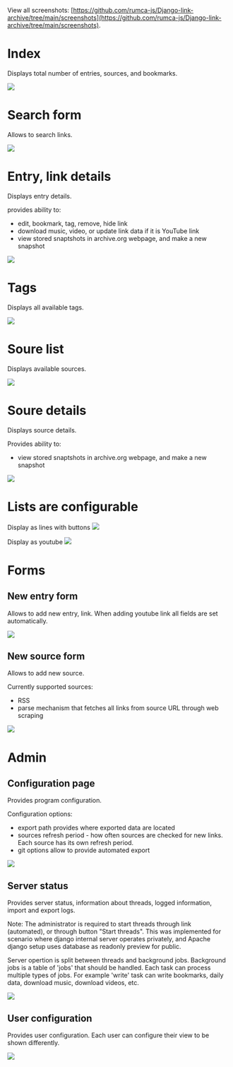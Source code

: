 View all screenshots: [https://github.com/rumca-js/Django-link-archive/tree/main/screenshots](https://github.com/rumca-js/Django-link-archive/tree/main/screenshots).

# Index

Displays total number of entries, sources, and bookmarks.

![](https://raw.githubusercontent.com/rumca-js/Django-link-archive/main/screenshots/index.PNG)

# Search form

Allows to search links.

![](https://raw.githubusercontent.com/rumca-js/Django-link-archive/main/screenshots/search_form.PNG)

# Entry, link details

Displays entry details.

provides ability to:
 - edit, bookmark, tag, remove, hide link
 - download music, video, or update link data if it is YouTube link
 - view stored snaptshots in archive.org webpage, and make a new snapshot

![](https://raw.githubusercontent.com/rumca-js/Django-link-archive/main/screenshots/entry_details.PNG)

# Tags

Displays all available tags.

![](https://raw.githubusercontent.com/rumca-js/Django-link-archive/main/screenshots/tag_view.PNG)

# Soure list

Displays available sources.

![](https://raw.githubusercontent.com/rumca-js/Django-link-archive/main/screenshots/source_list.PNG)

# Soure details

Displays source details.

Provides ability to:
 - view stored snaptshots in archive.org webpage, and make a new snapshot

![](https://raw.githubusercontent.com/rumca-js/Django-link-archive/main/screenshots/source_details.PNG)

# Lists are configurable

Display as lines with buttons
![](https://raw.githubusercontent.com/rumca-js/Django-link-archive/main/screenshots/entries_list_buttons.PNG)

Display as youtube
![](https://raw.githubusercontent.com/rumca-js/Django-link-archive/main/screenshots/entries_list_youtube.PNG)

# Forms

## New entry form

Allows to add new entry, link. When adding youtube link all fields are set automatically.

![](https://raw.githubusercontent.com/rumca-js/Django-link-archive/main/screenshots/entry_new.PNG)

## New source form

Allows to add new source.

Currently supported sources:
 - RSS
 - parse mechanism that fetches all links from source URL through web scraping

![](https://raw.githubusercontent.com/rumca-js/Django-link-archive/main/screenshots/source_new.PNG)

# Admin

## Configuration page

Provides program configuration.

Configuration options:
 - export path provides where exported data are located
 - sources refresh period - how often sources are checked for new links. Each source has its own refresh period.
 - git options allow to provide automated export

![](https://raw.githubusercontent.com/rumca-js/Django-link-archive/main/screenshots/configuration_page.PNG)

## Server status

Provides server status, information about threads, logged information, import and export logs.

Note: The administrator is required to start threads through link (automated), or through button "Start threads". This was implemented for scenario where django internal server operates privately, and Apache django setup uses database as readonly preview for public.

Server opertion is split between threads and background jobs. Background jobs is a table of 'jobs' that should be handled. Each task can process multiple types of jobs. For example 'write' task can write bookmarks, daily data, download music, download videos, etc.

![](https://raw.githubusercontent.com/rumca-js/Django-link-archive/main/screenshots/server_status.PNG)

## User configuration

Provides user configuration. Each user can configure their view to be shown differently.

![](https://raw.githubusercontent.com/rumca-js/Django-link-archive/main/screenshots/user_configuration_page.PNG)
